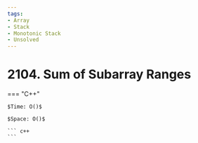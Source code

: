 ```yaml
---
tags:
- Array
- Stack
- Monotonic Stack
- Unsolved
---
```



# 2104. Sum of Subarray Ranges

=== "C++"

    $Time: O()$

    $Space: O()$

    ``` c++
    ```
